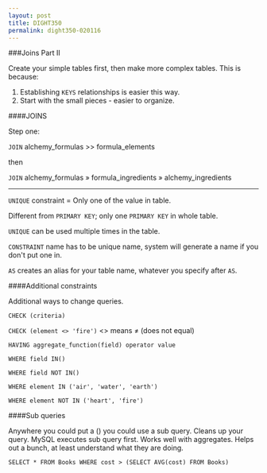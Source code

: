 ```yaml
---
layout: post
title: DIGHT350
permalink: dight350-020116
---
```


###Joins Part II


Create your simple tables first, then make more complex tables. This is because:


1. Establishing `KEYS` relationships is easier this way.
2. Start with the small pieces - easier to organize.


####JOINS


Step one:

`JOIN` alchemy_formulas >> formula_elements

then

`JOIN` alchemy_formulas » formula_ingredients » alchemy_ingredients

---

`UNIQUE` constraint = Only one of the value in table.


Different from `PRIMARY KEY`; only one `PRIMARY KEY` in whole table.


`UNIQUE` can be used multiple times in the table.


`CONSTRAINT` name has to be unique name, system will generate a name if you don't put one in.


`AS` creates an alias for your table name, whatever you specify after `AS`.


####Additional constraints

Additional ways to change queries.

`CHECK (criteria)` 


`CHECK (element <> 'fire')`  <> means &ne; (does not equal)


`HAVING aggregate_function(field) operator value` 


`WHERE field IN()`


`WHERE field NOT IN()`


`WHERE element IN ('air', 'water', 'earth')` 


`WHERE element NOT IN ('heart', 'fire')`


####Sub queries

Anywhere you could put a () you could use a sub query. Cleans up your query. MySQL executes sub query first. Works well with aggregates. Helps out a bunch, at least understand what they are doing.


`SELECT * FROM Books WHERE cost > (SELECT AVG(cost) FROM Books)`



